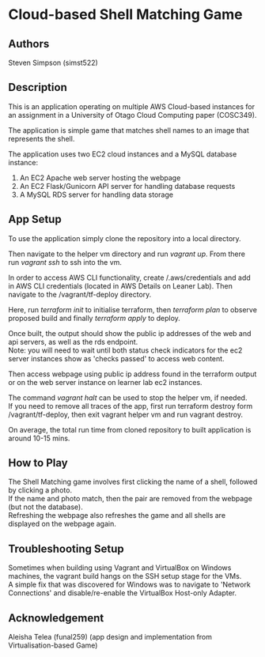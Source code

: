# Cloud-based Shell Matching Game

## Authors
Steven Simpson (simst522)  
  
## Description
This is an application operating on multiple AWS Cloud-based instances for an assignment in a University of Otago Cloud Computing paper (COSC349).  

The application is simple game that matches shell names to an image that represents the shell. 

The application uses two EC2 cloud instances and a MySQL database instance:
1. An EC2 Apache web server hosting the webpage
2. An EC2 Flask/Gunicorn API server for handling database requests
3. A MySQL RDS server for handling data storage  


## App Setup

To use the application simply clone the repository into a local directory.   

Then navigate to the helper vm directory and run _vagrant up_. From there run _vagrant ssh_ to ssh into the vm.  

In order to access AWS CLI functionality, create /.aws/credentials and add in AWS CLI credentials (located in AWS Details on Leaner Lab). Then navigate to the /vagrant/tf-deploy directory.  

Here, run _terraform init_ to initialise terraform, then _terraform plan_ to observe proposed build and finally _terraform apply_ to deploy.  

Once built, the output should show the public ip addresses of the web and api servers, as well as the rds endpoint.  
Note: you will need to wait until both status check indicators for the ec2 server instances show as 'checks passed' to access web content.  

Then access webpage using public ip address found in the terraform output or on the web server instance on learner lab ec2 instances.  

The command _vagrant halt_  can be used to stop the helper vm, if needed.  
If you need to remove all traces of the app, first run terraform destroy form /vagrant/tf-deploy, then exit vagrant helper vm and run vagrant destroy. 

On average, the total run time from cloned repository to built application is around 10-15 mins.   

## How to Play

The Shell Matching game involves first clicking the name of a shell, followed by clicking a photo.  
If the name and photo match, then the pair are removed from the webpage (but not the database).  
Refreshing the webpage also refreshes the game and all shells are displayed on the webpage again.   

## Troubleshooting Setup

Sometimes when building using Vagrant and VirtualBox on Windows machines, the vagrant build hangs on the SSH setup stage for the VMs.  
A simple fix that was discovered for Windows was to navigate to 'Network Connections' and disable/re-enable the VirtualBox Host-only Adapter. 

## Acknowledgement  
Aleisha Telea (funal259) (app design and implementation from Virtualisation-based Game) 

